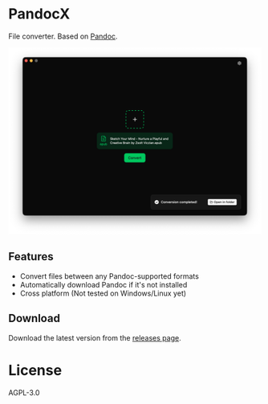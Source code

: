 # PandocX

File converter. Based on [Pandoc](https://pandoc.org/).

![PandocX](./screenshot.png)

## Features

- Convert files between any Pandoc-supported formats
- Automatically download Pandoc if it's not installed
- Cross platform (Not tested on Windows/Linux yet)

## Download

Download the latest version from the [releases page](https://github.com/djyde/PandocX/releases).

# License

AGPL-3.0